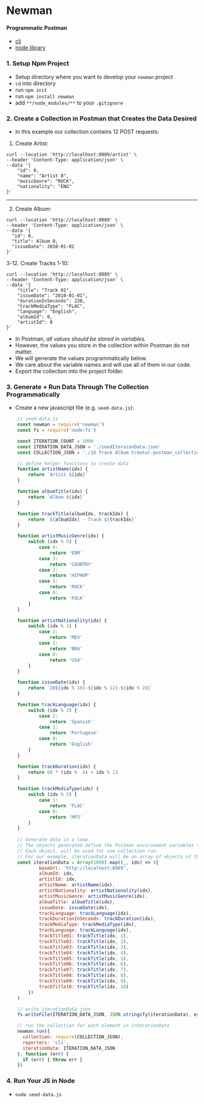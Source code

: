 # Newman
#### Programmatic Postman
- [cli](https://learning.postman.com/docs/collections/using-newman-cli/command-line-integration-with-newman/)
- [node library](https://learning.postman.com/docs/collections/using-newman-cli/installing-running-newman/#using-newman-as-a-nodejs-library)

### 1. Setup Npm Project
- Setup directory where you want to develop your `newman` project
- `cd` into directory
- run `npm init`
- run `npm install newman`
- add `**/node_modules/**` to your `.gitignore`

### 2. Create a Collection in Postman that Creates the Data Desired
- In this example our collection contains 12 POST requests:
1. Create Artist:
```
curl --location 'http://localhost:8089/artist' \
--header 'Content-Type: application/json' \
--data '{
    "id": 0,
	"name": "Artist 0",
    "musicGenre": "ROCK",
    "nationality": "ENG"
}'
```
---

2. Create Album:
```
curl --location 'http://localhost:8089' \
--header 'Content-Type: application/json' \
--data '{
  "id": 0,
  "title": Album 0,
  "issueDate": 2010-01-01
}'
```

3-12. Create Tracks 1-10:
```
curl --location 'http://localhost:8089' \
--header 'Content-Type: application/json' \
--data '{
	"title": "Track 01",
    "issueDate": "2010-01-01",
    "durationInSeconds": 220,
    "trackMediaType": "FLAC",
    "language": "English",
    "albumId": 0,
    "artistId": 0
}'
```
- In Postman, *all values should be stored in variables.*
- However, the values you store in the collection within Postman do not matter.
- We will generate the values programmatically below.
- We care about the variable names and will use all of them in our code.
- Export the collection into the project folder.


### 3. Generate + Run Data Through The Collection Programmatically
- Create a new javascript file (e.g. `seed-data.js`):
```js
    // seed-data.js
    const newman = require('newman')
    const fs = require('node:fs')

    const ITERATION_COUNT = 1000
    const ITERATION_DATA_JSON = './seedIteraionData.json'
    const COLLECTION_JSON = './10 Track Album Creator.postman_collection.json'

    // define helper functions to create data
    function artistName(idx) {
        return `Artist ${idx}`
    }

    function albumTitle(idx) {
        return `Album ${idx}`
    }

    function trackTitle(albumIdx, trackIdx) {
        return `${albumIdx} - Track ${trackIdx}`
    }

    function artistMusicGenre(idx) {
        switch (idx % 5) {
            case 4:
                return 'EDM'
            case 3:
                return 'COUNTRY'
            case 2:
                return 'HIPHOP'
            case 1:
                return 'ROCK'
            case 0:
                return 'FOLK'
        }
    }

    function artistNationality(idx) {
        switch (idx % 3) {
            case 2: 
                return 'MEX'
            case 1:
                return 'BRA'
            case 0:
                return 'USA'
        }
    }

    function issueDate(idx) {
        return `20${idx % 10}-${idx % 12}-${idx % 28}`
    }

    function trackLanguage(idx) {
        switch (idx % 3) {
            case 2:
                return 'Spanish'
            case 1:
                return 'Portugese'
            case 0:
                return 'English'
        }
    }

    function trackDuration(idx) {
        return 60 * (idx %  4) + idx % 13
    }

    function trackMediaType(idx) {
        switch (idx % 2) {
            case 1: 
                return 'FLAC'
            case 0:
                return 'MP3'
        }
    }
    
    // Generate data in a loop.
    // The objects generated define the Postman environment variables that will be used while executing the collection.
    // Each object, will be used for one collection run.
    // For our example, iterationData will be an array of objects of the form:
    const iterationData = Array(1000).map((_, idx) => ({
            baseUrl: 'http://localhost:8089',
            albumId: idx,
            artistId: idx,
            artistName: artistName(idx),
            artistNationality: artistNationality(idx),
            artistMusicGenre: artistMusicGenre(idx),
            albumTitle: albumTitle(idx),
            issueDate: issueDate(idx),
            trackLanguage: trackLanguage(idx),
            trackDurationInSeconds: trackDuration(idx),
            trackMediaType: trackMediaType(idx),
            trackLanguage: trackLanguage(idx),
            trackTitle01: trackTitle(idx, 1),
            trackTitle02: trackTitle(idx, 2),
            trackTitle03: trackTitle(idx, 3),
            trackTitle04: trackTitle(idx, 4),
            trackTitle05: trackTitle(idx, 5),
            trackTitle06: trackTitle(idx, 6),
            trackTitle07: trackTitle(idx, 7),
            trackTitle08: trackTitle(idx, 8),
            trackTitle09: trackTitle(idx, 9),
            trackTitle10: trackTitle(idx, 10)
        })
    )

    // write iterationData json
    fs.writeFile(ITERATION_DATA_JSON, JSON.stringify(iterationData), err => {console.dir("ERR"); console.error(err);})

    // run the collection for each element in interationData
    newman.run({
      collection: require(COLLECTION_JSON),
      reporters: 'cli',
      iterationData: ITERATION_DATA_JSON
    }, function (err) {
      if (err) { throw err }
    })
```

### 4. Run Your JS in Node
- `node seed-data.js`


